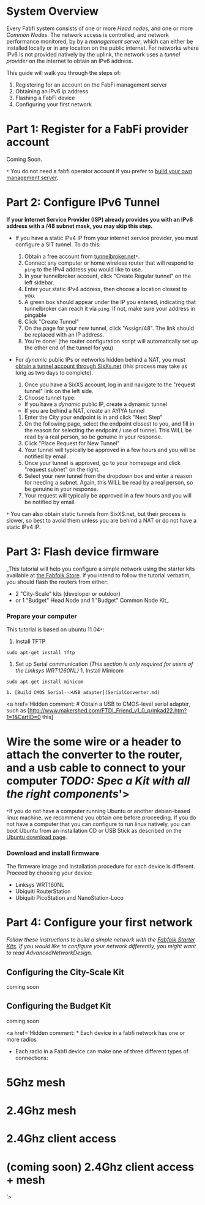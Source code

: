 # System Overview #

Every Fabfi system consists of one or more _Head nodes,_ and one or more _Common Nodes_.  The network access is controlled, and network performance monitored, by  by a _management server_, which can either be installed locally or in any location on the public internet. For networks where IPv6 is not provided natively by the uplink, the network uses a _tunnel provider_ on the internet to obtain an IPv6 address.

This guide will walk you through the steps of:
  1. Registering for an account on the FabFi management server
  1. Obtaining an IPv6 ip address
  1. Flashing a FabFi device
  1. Configuring your first network



# Part 1: Register for a FabFi provider account #

Coming Soon.

`*` You do not need a fabfi operator account if you prefer to [build your own management server](FabfiServer5.md).

# Part 2: Configure IPv6 Tunnel #

**If your Internet Service Provider (ISP) already provides you with an IPv6 address with a /48 subnet mask, you may skip this step.**

  * If you have a static IPv4 IP from your internet service provider, you must configure a SIT tunnel.  To do this:
    1. Obtain a free account from [tunnelbroker.net](http://tunnelbroker.net/register.php)`*`.
    1. Connect any computer or home wireless router that will respond to `ping` to the IPv4 address you would like to use.
    1. In your tunnelbroker account, click "Create Regular tunnel" on the left sidebar.
    1. Enter your static IPv4 address, then choose a location closest to you.
    1. A green box should appear under the IP you entered, indicating that tunnelbroker can reach it via `ping`.  If not, make sure your address in pingable
    1. Click "Create Tunnel"
    1. On the page for your new tunnel, click "Assign/48".  The link should be replaced with an IP address.
    1. You're done!  (the router configuration script will automatically set up the other end of the tunnel for you)

  * For _dynamic_ public IPs or networks hidden behind a NAT, you must [obtain a tunnel account through SixXs.net](https://www.sixxs.net/signup/) (this process may take as long as two days to complete).
    1. Once you have a SixXS account, log in and navigate to the "request tunnel" link on the left side.
    1. Choose tunnel type:
      * If you have a _dynamic_ public IP, create a dynamic tunnel
      * If you are behind a NAT, create an AYIYA tunnel
    1. Enter the City your endpoint is in and click "Next Step"
    1. On the following page, select the endpoint closest to you, and fill in the reason for selecting the endpoint / use of tunnel.  This WILL be read by a real person, so be genuine in your response.
    1. Click "Place Request for New Tunnel"
    1. Your tunnel will typically be approved in a few hours and you will be notified by email.
    1. Once your tunnel is approved, go to your homepage and click "request subnet" on the right.
    1. Select your new tunnel from the dropdown box and enter a reason for needing a subnet.  Again, this WILL be read by a real person, so be genuine in your response.
    1. Your request will typically be approved in a few hours and you will be notified by email.

`*` You can also obtain static tunnels from SixXS.net, but their process is slower, so best to avoid them unless you are behind a NAT or do not have a static IPv4 IP.

# Part 3: Flash device firmware #

_This tutorial will help you configure a simple network using the starter kits available at [the Fabfolk Store](http://store.fabfolk.com).  If you intend to follow the tutorial verbatim, you should flash the routers from either:
  * 2 "City-Scale" kits (developer or outdoor)
  * or 1 "Budget" Head Node and 1 "Budget" Common Node Kit_

### Prepare your computer ###

This tutorial is based on ubuntu 11.04`*`:

  1. Install TFTP
```
sudo apt-get install tftp
```
  1. Set up Serial communication _(This section is only required for users of the Linksys WRT1260NL)_
    1. Install Minicom
```
sudo apt-get install minicom
```
    1. [Build CMOS Serial-->USB adapter](SerialConverter.md)

<a href='Hidden comment: # Obtain a USB to CMOS-level serial adapter, such as [http://www.makershed.com/FTDI_Friend_v1_0_p/mkad22.htm?1=1&CartID=0 this]
# Wire the  some wire or a header to attach the converter to the router, and a usb cable to connect to your computer *TODO: Spec a Kit with all the right components*'></a>

`*`If you do not have a computer running Ubuntu or another debian-based linux machine, we recommend you obtain one before proceeding.  If you do not have a computer that you can configure to run linux natively, you can boot Ubuntu from an installation CD or USB Stick as described on the [Ubuntu download page](http://www.ubuntu.com/download/ubuntu/download).

### Download and install firmware ###

The firmware image and installation procedure for each device is different.  Proceed by choosing your device:

  * Linksys WRT160NL
  * Ubiquiti RouterStation
  * Ubiquiti PicoStation and NanoStation-Loco

# Part 4: Configure your first network #

_Follow these instructions to build a simple network with the [Fabfolk Starter Kits](http://store.fabfolk.com).  If you would like to configure your network differently, you might want to read AdvancedNetworkDesign._

## Configuring the City-Scale Kit ##

coming soon

## Configuring the Budget Kit ##

coming soon

<a href='Hidden comment:  * Each device in a fabfi network has one or more radios
* Each radio in a Fabfi device can make one of three different types of connections:
# 5Ghz mesh
# 2.4Ghz mesh
# 2.4Ghz client access
# (coming soon) 2.4Ghz client access + mesh
'></a>